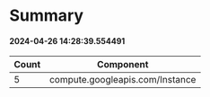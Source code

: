 # Summary

#### 2024-04-26 14:28:39.554491

| Count | Component                       |
| ----- | ------------------------------- |
| 5     | compute.googleapis.com/Instance |